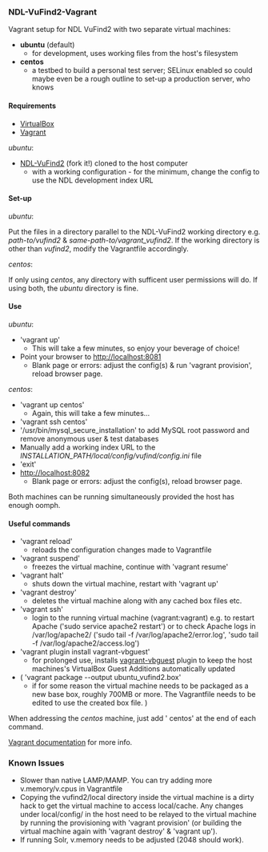 ### NDL-VuFind2-Vagrant
Vagrant setup for NDL VuFind2 with two separate virtual machines:
- **ubuntu** (default)
  - for development, uses working files from the host's filesystem
- **centos**
  - a testbed to build a personal test server; SELinux enabled so could maybe even be a rough outline to set-up a production server, who knows

#### Requirements

- <a href="https://www.virtualbox.org">VirtualBox</a>
- <a href="https://www.vagrantup.com">Vagrant</a>

_ubuntu_:
- <a href="https://github.com/NatLibFi/NDL-VuFind2">NDL-VuFind2</a> (fork it!) cloned to the host computer
  - with a working configuration - for the minimum, change the config to use the NDL development index URL

#### Set-up

_ubuntu_:

Put the files in a directory parallel to the NDL-VuFind2 working directory e.g. _path-to/vufind2_ & _same-path-to/vagrant_vufind2_. If the working directory is other than _vufind2_, modify the Vagrantfile accordingly.

_centos_:

If only using _centos_, any directory with sufficent user permissions will do. If using both, the _ubuntu_ directory is fine.

#### Use

_ubuntu_:
- 'vagrant up'
  - This will take a few minutes, so enjoy your beverage of choice!
- Point your browser to <a href="http://localhost:8081">http://localhost:8081</a>
  - Blank page or errors: adjust the config(s) & run 'vagrant provision', reload browser page.

_centos_:
- 'vagrant up centos'
  - Again, this will take a few minutes...
- 'vagrant ssh centos'
- '/usr/bin/mysql_secure_installation' to add MySQL root password and remove anonymous user & test databases
- Manually add a working index URL to the _INSTALLATION_PATH/local/config/vufind/config.ini_ file
- 'exit'
- <a href="http://localhost:8082">http://localhost:8082</a>
  - Blank page or errors: adjust the config(s), reload browser page.

Both machines can be running simultaneously provided the host has enough oomph.

#### Useful commands
* 'vagrant reload'
  - reloads the configuration changes made to Vagrantfile
* 'vagrant suspend'
  - freezes the virtual machine, continue with 'vagrant resume'
* 'vagrant halt'
  - shuts down the virtual machine, restart with 'vagrant up'
* 'vagrant destroy'
  - deletes the virtual machine along with any cached box files etc.
* 'vagrant ssh'
  - login to the running virtual machine (vagrant:vagrant) e.g. to restart Apache ('sudo service apache2 restart') or to check Apache logs in /var/log/apache2/ ('sudo tail -f /var/log/apache2/error.log', 'sudo tail -f /var/log/apache2/access.log')
* 'vagrant plugin install vagrant-vbguest'
  - for prolonged use, installs <a href="https://github.com/dotless-de/vagrant-vbguest">vagrant-vbguest</a> plugin to keep the host machines's VirtualBox Guest Additions automatically updated
* ( 'vagrant package --output ubuntu_vufind2.box'
  - if for some reason the virtual machine needs to be packaged as a new base box, roughly 700MB or more. The Vagrantfile needs to be edited to use the created box file. )

When addressing the _centos_ machine, just add ' centos' at the end of each command.

<a href="https://docs.vagrantup.com/v2/cli/index.html">Vagrant documentation</a> for more info.

### Known Issues
- Slower than native LAMP/MAMP. You can try adding more v.memory/v.cpus in Vagrantfile
- Copying the vufind2/local directory inside the virtual machine is a dirty hack to get the virtual machine to access local/cache. Any changes under local/config/ in the host need to be relayed to the virtual machine by running the provisioning with 'vagrant provision' (or building the virtual machine again with 'vagrant destroy' & 'vagrant up'). 
- If running Solr, v.memory needs to be adjusted (2048 should work).
